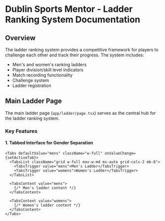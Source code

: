 # Dublin Sports Mentor - Ladder Ranking System Documentation

## Overview

The ladder ranking system provides a competitive framework for players to challenge each other and track their progress. The system includes:

- Men's and women's ranking ladders
- Player division/skill level indicators
- Match recording functionality
- Challenge system
- Ladder registration

## Main Ladder Page

The main ladder page (`app/ladder/page.tsx`) serves as the central hub for the ladder ranking system.

### Key Features

#### 1. Tabbed Interface for Gender Separation

```tsx
<Tabs defaultValue="mens" className="w-full" onValueChange={setActiveTab}>
  <TabsList className="grid w-full max-w-md mx-auto grid-cols-2 mb-8">
    <TabsTrigger value="mens">Men's Ladder</TabsTrigger>
    <TabsTrigger value="womens">Women's Ladder</TabsTrigger>
  </TabsList>
  
  <TabsContent value="mens">
    {/* Men's ladder content */}
  </TabsContent>
  
  <TabsContent value="womens">
    {/* Women's ladder content */}
  </TabsContent>
</Tabs>